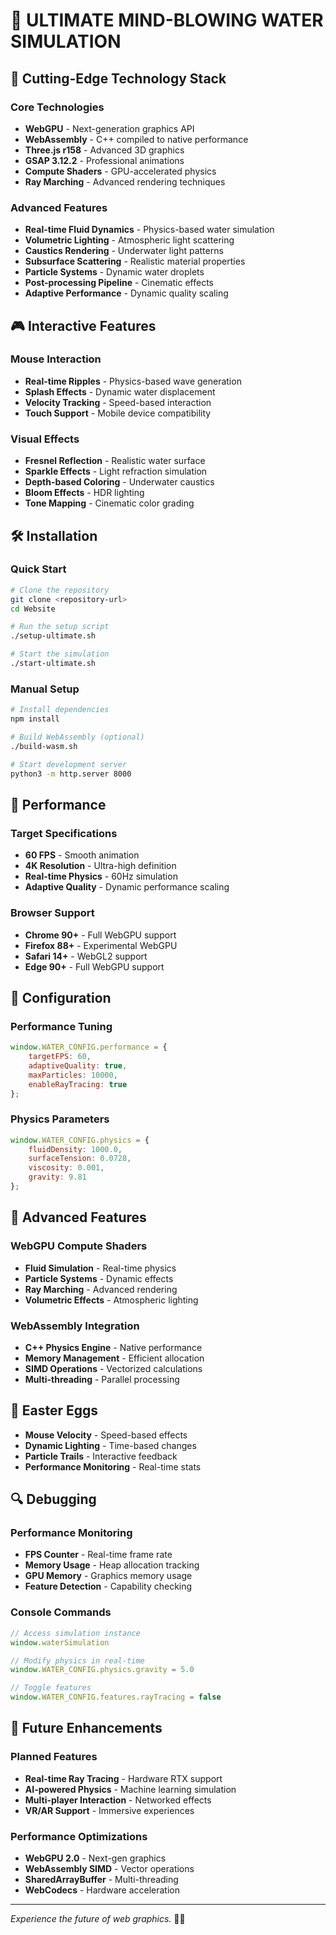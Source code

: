 # 🌊 ULTIMATE MIND-BLOWING WATER SIMULATION

## 🚀 Cutting-Edge Technology Stack

### Core Technologies
- **WebGPU** - Next-generation graphics API
- **WebAssembly** - C++ compiled to native performance
- **Three.js r158** - Advanced 3D graphics
- **GSAP 3.12.2** - Professional animations
- **Compute Shaders** - GPU-accelerated physics
- **Ray Marching** - Advanced rendering techniques

### Advanced Features
- **Real-time Fluid Dynamics** - Physics-based water simulation
- **Volumetric Lighting** - Atmospheric light scattering
- **Caustics Rendering** - Underwater light patterns
- **Subsurface Scattering** - Realistic material properties
- **Particle Systems** - Dynamic water droplets
- **Post-processing Pipeline** - Cinematic effects
- **Adaptive Performance** - Dynamic quality scaling

## 🎮 Interactive Features

### Mouse Interaction
- **Real-time Ripples** - Physics-based wave generation
- **Splash Effects** - Dynamic water displacement
- **Velocity Tracking** - Speed-based interaction
- **Touch Support** - Mobile device compatibility

### Visual Effects
- **Fresnel Reflection** - Realistic water surface
- **Sparkle Effects** - Light refraction simulation
- **Depth-based Coloring** - Underwater caustics
- **Bloom Effects** - HDR lighting
- **Tone Mapping** - Cinematic color grading

## 🛠️ Installation

### Quick Start
```bash
# Clone the repository
git clone <repository-url>
cd Website

# Run the setup script
./setup-ultimate.sh

# Start the simulation
./start-ultimate.sh
```

### Manual Setup
```bash
# Install dependencies
npm install

# Build WebAssembly (optional)
./build-wasm.sh

# Start development server
python3 -m http.server 8000
```

## 🎯 Performance

### Target Specifications
- **60 FPS** - Smooth animation
- **4K Resolution** - Ultra-high definition
- **Real-time Physics** - 60Hz simulation
- **Adaptive Quality** - Dynamic performance scaling

### Browser Support
- **Chrome 90+** - Full WebGPU support
- **Firefox 88+** - Experimental WebGPU
- **Safari 14+** - WebGL2 support
- **Edge 90+** - Full WebGPU support

## 🔧 Configuration

### Performance Tuning
```javascript
window.WATER_CONFIG.performance = {
    targetFPS: 60,
    adaptiveQuality: true,
    maxParticles: 10000,
    enableRayTracing: true
};
```

### Physics Parameters
```javascript
window.WATER_CONFIG.physics = {
    fluidDensity: 1000.0,
    surfaceTension: 0.0728,
    viscosity: 0.001,
    gravity: 9.81
};
```

## 🌟 Advanced Features

### WebGPU Compute Shaders
- **Fluid Simulation** - Real-time physics
- **Particle Systems** - Dynamic effects
- **Ray Marching** - Advanced rendering
- **Volumetric Effects** - Atmospheric lighting

### WebAssembly Integration
- **C++ Physics Engine** - Native performance
- **Memory Management** - Efficient allocation
- **SIMD Operations** - Vectorized calculations
- **Multi-threading** - Parallel processing

## 🎪 Easter Eggs

- **Mouse Velocity** - Speed-based effects
- **Dynamic Lighting** - Time-based changes
- **Particle Trails** - Interactive feedback
- **Performance Monitoring** - Real-time stats

## 🔍 Debugging

### Performance Monitoring
- **FPS Counter** - Real-time frame rate
- **Memory Usage** - Heap allocation tracking
- **GPU Memory** - Graphics memory usage
- **Feature Detection** - Capability checking

### Console Commands
```javascript
// Access simulation instance
window.waterSimulation

// Modify physics in real-time
window.WATER_CONFIG.physics.gravity = 5.0

// Toggle features
window.WATER_CONFIG.features.rayTracing = false
```

## 🚀 Future Enhancements

### Planned Features
- **Real-time Ray Tracing** - Hardware RTX support
- **AI-powered Physics** - Machine learning simulation
- **Multi-player Interaction** - Networked effects
- **VR/AR Support** - Immersive experiences

### Performance Optimizations
- **WebGPU 2.0** - Next-gen graphics
- **WebAssembly SIMD** - Vector operations
- **SharedArrayBuffer** - Multi-threading
- **WebCodecs** - Hardware acceleration

---

*Experience the future of web graphics.* 🌊✨
